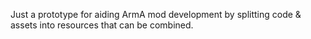 
Just a prototype for aiding ArmA mod development by splitting code & assets into resources that can be combined.
